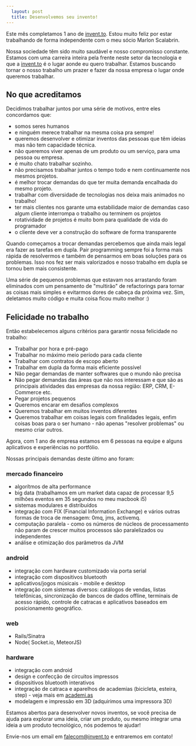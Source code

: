 ```yaml
---
  layout: post
  title: Desenvolvemos seu invento!
---
```


Este mês completamos 1 ano de [invent.to][1]. Estou muito feliz por estar trabalhando de forma independente com o meu sócio Marlon Scalabrin.

Nossa sociedade têm sido muito saudável e nosso compromisso constante. Estamos com uma carreira inteira pela frente neste setor da tecnologia e que a [invent.to][1] é o lugar aonde eu quero trabalhar. Estamos buscando tornar o nosso trabalho um prazer e fazer da nossa empresa o lugar onde queremos trabalhar.

## No que acreditamos

Decidimos trabalhar juntos por uma série de motivos, entre eles concordamos que:

* somos seres humanos
* e ninguém merece trabalhar na mesma coisa pra sempre!
* queremos desenvolver e otimizar inventos das pessoas que têm ideias mas não tem capacidade técnica.
* não queremos viver apenas de um produto ou um serviço, para uma pessoa ou empresa.
* é muito chato trabalhar sozinho.
* não precisamos trabalhar juntos o tempo todo e nem continuamente nos mesmos projetos.
* é melhor trocar demandas do que ter muita demanda encalhada do mesmo projeto.
* trabalhar com diversidade de tecnologias nos deixa mais animados no trabalho!
* ter mais clientes nos garante uma estabilidade maior de demandas caso algum cliente interrompa o trabalho ou terminem os projetos
* rotatividade de projetos é muito bom para qualidade de vida do programador
* o cliente deve ver a construção do software de forma transparente

Quando começamos a trocar demandas percebemos que ainda mais legal era fazer as tarefas em dupla. Pair programming sempre foi a forma mais rápida de resolvermos e também de pensarmos em boas soluções para os problemas. Isso nos fez ser mais valorizados e nosso trabalho em dupla se tornou bem mais consistente.

Uma série de pequenos problemas que estavam nos arrastando foram eliminados com um pensamento de "multirão" de refactorings para tornar as coisas mais simples e evitarmos dores de cabeça da próxima vez. Sim, deletamos muito código e muita coisa ficou muito melhor :)

## Felicidade no trabalho

Então estabelecemos alguns critérios para garantir nossa felicidade no trabalho:

* Trabalhar por hora e pré-pago
* Trabalhar no máximo meio período para cada cliente
* Trabalhar com contratos de escopo aberto
* Trabalhar em dupla da forma mais eficiente possível
* Não pegar demandas de manter softwares que o mundo não precisa
* Não pegar demandas das áreas que não nos interessam e que são as principais atividades das empresas da nossa região: ERP, CRM, E-Commerce etc.
* Pegar projetos pequenos
* Queremos encarar em desafios complexos
* Queremos trabalhar em muitos inventos diferentes
* Queremos trabalhar em coisas legais com finalidades legais, enfim coisas boas para o ser humano - não apenas "resolver problemas" ou mesmo criar outros.

Agora, com 1 ano de empresa estamos em 6 pessoas na equipe e alguns aplicativos e experiências no portfólio.

Nossas principais demandas deste último ano foram:

### mercado financeiro

* algorítmos de alta performance
* big data (trabalhamos em um market data capaz de processar 9,5 milhões eventos em 35 segundos no meu macbook i5)
* sistemas modulares e distribuídos
* integração com FIX (Financial Information Exchange) e vários outras formas de troca de mensagem: 0mq, jms, activemq.
* computação paralela - como os números de núcleos de processamento não param de crescer muitos processos são paralelizados ou independentes
* análise e otimização dos parâmetros da JVM

### android

* integração com hardware customizado via porta serial
* integração com dispositivos bluetooth
* aplicativos/jogos músicais - mobile e desktop
* integração com sistemas diversos: catálogos de vendas, listas telefônicas, sincronização de bancos de dados offline, terminais de acesso rápido, controle de catracas e aplicativos baseados em posicionamento geográfico.

### web

* Rails/Sinatra
* Node( Socket.io, MeteorJS)

### hardware

* integração com android
* design e confecção de circuitos impressos
* dispositivos bluetooth interativos
* integração de catraca e aparelhos de academias (bicicleta, esteira, step) - veja mais em [academi.as][2]
* modelagem e impressão em 3D (adquirimos uma impressora 3D)

Estamos abertos para desenvolver novos inventos, se você precisa de ajuda para explorar uma ideia, criar um produto, ou mesmo integrar uma ideia a um produto tecnológico, nós podemos te ajudar!

Envie-nos um email em <falecom@invent.to> e entraremos em contato!

[1]: http://invent.to
[2]: http://academi.as
